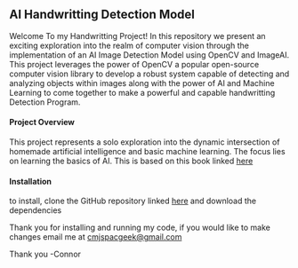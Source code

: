 ## AI Handwritting Detection Model

Welcome To my Handwritting Project! In this repository we present an exciting exploration into the realm of computer vision through the implementation of an AI Image Detection Model using OpenCV and ImageAI. This project leverages the power of OpenCV a popular open-source computer vision library to develop a robust system capable of detecting and analyzing objects within images along with the power of AI and Machine Learning to come together to make a powerful and capable handwritting Detection Program.


#### Project Overview
This project represents a solo exploration into the dynamic intersection of homemade artificial intelligence and basic machine learning. The focus lies on learning the basics of AI. This is based on this book linked [here](https://doc-0g-6s-prod-00-apps-viewer.googleusercontent.com/viewer2/prod-00/pdf/tb5mnm24499pj6jf4amjthcpsmv0eiei/ep1i93ji2gcibe2bo72n7m24sh2afbk0/1739203800000/3/106959424264261334419/APznzaY0yyQslBzNG1uLatUCIoXAYAs93RLjjHbz7vyy-dLvgjXeOTXJIRqv92_gkc_J8s9yV6iw_Kz3CdhqvaMYqT5qXTa0UzHY6GRw0cCkPxj7aMZsHvV4zyTyYcufd5e6JecD_Zwouep9l7wjkWPXoOHKAQrymj5SG9cEcsxKC0BtQQISSxwk_zxXu7Mkasrr9-9jc_GP1gqnk0pannNFxihrSpzkYKJWLBQfOUQYNvOlAifTEnMVRFUkz2pCtVdGwQC1EuDtTmGw3_FrVOcH89D_NUue0csTxhNaBtYQm979vSvTpoI1SRZTYUVX7pDRM_WTe4-jWZxRktlOrjFdaCTd3g_pB_HcB_0YvYpGnlYBR6mkzfJ72av-XloESv1FARV_6A3yCQfjj6wj8YfQdn_K_GxEss61nF49V5MzuqsSGVTiSBM2oTWuhgwU3r1eYSFmoySrRUT9Tnhn3CB_wCTuetjC3cNqc-19xPlHBnQT2eXoGM-oOcT8tLviGdFC4kSYArhcG71uh4o1fj9ga7nJY_ewJnoQBojR9hyGYGqbxfCOJVrjW-tybKvqcZhXPu_BhqzxRhyvy8tlhJLMHiWBL53EnMJG7ik1H1b5JdZjN7dWJlL0U6rrWKAyfDZeZ-vXGUlQ4CGo27Ww_UsdtRbde6hDCF1bJj4AF1pbDnO_2GuObQ0W2vsnkRSGbyq1uimh-DKjan5Ng1vGQx72dgXijnghwGOT-kD0BM8E8odLByEMMI_jd5Jy_Dk1eqJbPfRRXY_qu8Fhl-0xc-QlNm2SasAFyIdr9sHSd0idWxJ2e8WEtbgn_G4Oh-9mpGs_UXu1JdZs6MY1rXMd0mbDLgrUVkLLhdZ8gXYOmlb4-igHNJljI_Yzgf1goR3mnPxscw2OjdSAowvioUV5MRMQwhmWPJbNhb4V2DH5vRxgjNTV9M8GAyKUKepqSxgHfy3ym3EGMxGXV61-23P6ddC1VKRiIfo20qKUtViOiH0-boD6QvLC2cT4TiH3K3GWv7FhThoG-4jCukA8cYYw2oA7_Rwrq9azINX39bQOp715iurw4-bhvBzz-xVT-ADaFB4_YOBeiuJWYPKUeHjxmJdZKkSDvez9tiPpvN6lIggO7GzJLzawTGl-9PZ1Y-BmPq67BT6EqHt4aFA8QnrFp57HLwrSi305rvRiOW2MEUkNqelxJVfBOak9QmBYeCnq1sWzNIKK22XoiYoucw4mZ5LJfGOBXjsT69Ut5jE6-ZnQQoCnn1YK719iD-chh-Ot55ABjrPDDBCiAkbV-YDIQ5Nanr4tRb3L7mabi_ZfaBVIG3v2xEPH7cnjt2f67apddNZ_yc-Y8oXl4-y7JonSHaXpEzgplTzVnI3NeKleK0ztMoAfO3jRWVwx0FzBgVux0UTSA5UDQNHj61fJvxm6GuWhXJ95HTyvYQUcD_i5OWeGRMa0pZSfDoBhWCand8DMtpNef-cxqVUMet5L6USAsSb8U7LQerlpjMkBa2cH29evouRgUCY09Ana1H54fpM6r8ELQelnZpZZ9dfOlLryH9barokIPzKILt9BNVQOYsfaQwhZxsYJiTsnxHnMwU7LaIDg3WOkt0X-i4FO3zA-645xusneSDmSoMMOqRxXFSpkfzLrFTGZj-AClKjgSAlZevc-7mjWZdimy6o8hrXMuWrSBYcewNcuYMHc_Tfx5VQi0SbS1Cr82upG3aLqO6Nz48YbiJNjJ_LVykU6Lpj24bGmmEhlMp4s-xlNnvxRzmd5H43v3nyjSsQoAC_7FR2amyPoGmiF69xF91KWQfB7aJHXJTY6olmk4s4r9zIgPWlJW7PtOcQ9Dvrha9aba5LJ3pNtsgBV-E_BmavCULpHoAXfg3ctCfOWTsVcH9Ol_XIg5AWTKI5knxtALEjkhKpsvKvVEKoXifSg8IOrIPQcbtRoWm1X-JH63C9koASJNbWblmzxEixxSSzkiQTPNnT6BoQI4_KLSzqxz6HwnqYQrNVAUGkr8LcP05ICOVoWicF5RExSoCmYZ5JFWXNOBf8TeoMXj2ak8cen?authuser=0&nonce=j5lpgdfap6esi&user=106959424264261334419&hash=dai0m42i5rropluoo6cjgcjmc6vo54li)

#### Installation
to install, clone the GitHub repository linked [here](https://github.com/cmjspacegeek/Make-Your-Own-Neural-Network) and download the dependencies 


Thank you for installing and running my code, if you would like to make changes email me at cmjspacgeek@gmail.com

Thank you
-Connor
